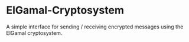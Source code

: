 # ElGamal-Cryptosystem
A simple interface for sending / receiving encrypted messages using the ElGamal cryptosystem.
